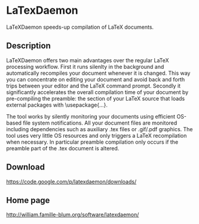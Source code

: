 LaTexDaemon
===========

LaTeXDaemon speeds-up compilation of LaTeX documents.

Description
-----------

LaTeXDaemon offers two main advantages over the regular LaTeX processing workflow. First it runs
silenlty in the background and automatically recompiles your document whenever it is changed. This way you can concentrate on editing
your document and avoid back and forth trips between your editor and the LaTeX command prompt. 
Secondly it significantly accelerates the overall compilation time of your document by pre-compiling the preamble: the section
of your LaTeX source that loads external packages with \usepackage{...}.

The tool works by silently monitoring your documents using efficient OS-based file system notifications. All your document files are monitored including dependencies such as
auxiliary .tex files or .gif/.pdf graphics. The tool uses very little OS resources and only triggers
a LaTeX recompilation when necessary. In particular preamble compilation only occurs if the preamble part
of the .tex document is altered. 


Download
--------

https://code.google.com/p/latexdaemon/downloads/

Home page
---------

http://william.famille-blum.org/software/latexdaemon/
